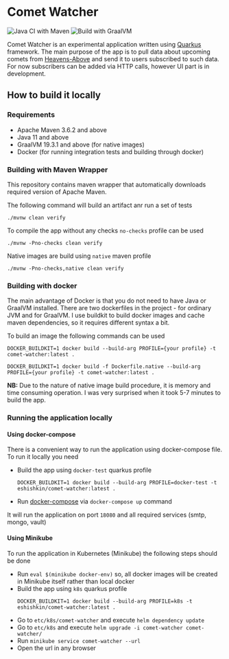 # Comet Watcher

![Java CI with Maven](https://github.com/eshishkin/comet-watcher/workflows/Java%20CI%20with%20Maven/badge.svg)
![Build with GraalVM](https://github.com/eshishkin/comet-watcher/workflows/Build%20with%20GraalVM/badge.svg)

Comet Watcher is an experimental application written using [Quarkus](https://quarkus.io) framework. The main purpose of the 
app is to pull data about upcoming comets from [Heavens-Above](https://heavens-above.com) and send it 
to users subscribed to such data. For now subscribers can be added via HTTP calls, however UI part is in 
development.


## How to build it locally

### Requirements
- Apache Maven 3.6.2 and above
- Java 11 and above
- GraalVM 19.3.1 and above (for native images)
- Docker (for running integration tests and building through docker)


### Building with Maven Wrapper

This repository contains maven wrapper that automatically downloads required version of Apache Maven.

The following command will build an artifact anr run a set of tests

```
./mvnw clean verify
```  

To compile the app without any checks `no-checks` profile can be used


```
./mvnw -Pno-checks clean verify
```

Native images are build using `native` maven profile


```
./mvnw -Pno-checks,native clean verify
```

### Building with docker

The main advantage of Docker is that you do not need to have Java or GraalVM installed. 
There are two dockerfiles in the project - for ordinary JVM and for GraalVM.
I use buildkit to build docker images and cache maven dependencies, so it requires different syntax a bit.

To build an image the following commands can be used

```
DOCKER_BUILDKIT=1 docker build --build-arg PROFILE={your profile} -t comet-watcher:latest .

DOCKER_BUILDKIT=1 docker build -f Dockerfile.native --build-arg PROFILE={your profile} -t comet-watcher:latest .
```

**NB:** Due to the nature of native image build procedure, it is memory and time consuming operation. I was very surprised
when it took 5-7 minutes to build the app. 

### Running the application locally

#### Using docker-compose

There is a convenient way to run the application using docker-compose file.
To run it locally you need 

- Build the app using `docker-test` quarkus profile 
    ```
    DOCKER_BUILDKIT=1 docker build --build-arg PROFILE=docker-test -t eshishkin/comet-watcher:latest .
    ```
- Run [docker-compose](etc/docker-compose-local/docker-compose.yml) via `docker-compose up` command

It will run the application on port `18080` and all required services (smtp, mongo, vault)

#### Using Minikube

To run the application in Kubernetes (Minikube) the following steps should be done
- Run `eval $(minikube docker-env)` so, all docker images will be created in Minikube itself rather than local docker 
- Build the app using `k8s` quarkus profile 
    ```
    DOCKER_BUILDKIT=1 docker build --build-arg PROFILE=k8s -t eshishkin/comet-watcher:latest .
    ```
- Go to `etc/k8s/comet-watcher` and execute `helm dependency update`
- Go to `etc/k8s` and execute `helm upgrade -i comet-watcher comet-watcher/`
- Run `minikube service comet-watcher --url`
- Open the url in any browser